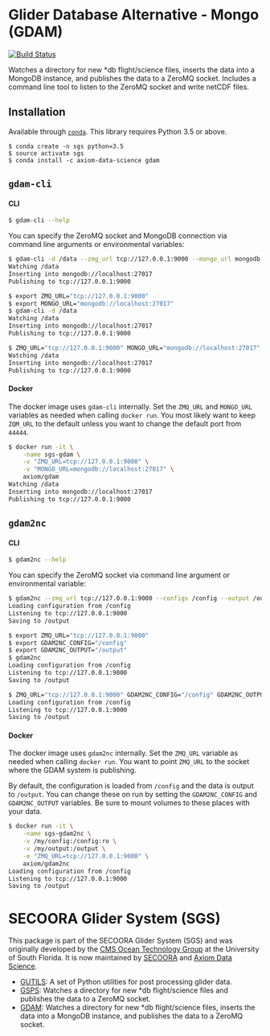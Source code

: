 # Glider Database Alternative - Mongo (GDAM)

[![Build Status](https://travis-ci.org/SECOORA/GDAM.svg?branch=master)](https://travis-ci.org/SECOORA/GDAM)

Watches a directory for new *db flight/science files, inserts the data into a MongoDB instance, and publishes the data to a ZeroMQ socket. Includes a command line tool to listen to the ZeroMQ socket and write netCDF files.


## Installation

Available through [`conda`](http://conda.pydata.org/docs/install/quick.html). This library requires Python 3.5 or above.

```
$ conda create -n sgs python=3.5
$ source activate sgs
$ conda install -c axiom-data-science gdam
```

## `gdam-cli`

#### CLI

```bash
$ gdam-cli --help
```

You can specify the ZeroMQ socket and MongoDB connection via command line
arguments or environmental variables:

```bash
$ gdam-cli -d /data --zmg_url tcp://127.0.0.1:9000 --mongo_url mongodb://localhost:27017
Watching /data
Inserting into mongodb://localhost:27017
Publishing to tcp://127.0.0.1:9000
```

```bash
$ export ZMQ_URL="tcp://127.0.0.1:9000"
$ export MONGO_URL="mongodb://localhost:27017"
$ gdam-cli -d /data
Watching /data
Inserting into mongodb://localhost:27017
Publishing to tcp://127.0.0.1:9000
```

```bash
$ ZMQ_URL="tcp://127.0.0.1:9000" MONGO_URL="mongodb://localhost:27017" gdam-cli -d /data
Watching /data
Inserting into mongodb://localhost:27017
Publishing to tcp://127.0.0.1:9000
```

#### Docker

The docker image uses `gdam-cli` internally. Set the `ZMQ_URL` and `MONGO_URL` variables as needed when calling `docker run`. You most likely want to keep `ZQM_URL` to the default unless you want to change the default port from `44444`.

```bash
$ docker run -it \
    -name sgs-gdam \
    -v "ZMQ_URL=tcp://127.0.0.1:9000" \
    -v "MONGO_URL=mongodb://localhost:27017" \
    axiom/gdam
Watching /data
Inserting into mongodb://localhost:27017
Publishing to tcp://127.0.0.1:9000
```


## `gdam2nc`

#### CLI

```bash
$ gdam2nc --help
```

You can specify the ZeroMQ socket via command line argument or environmental variable:

```bash
$ gdam2nc --zmg_url tcp://127.0.0.1:9000 --configs /config --output /output
Loading configuration from /config
Listening to tcp://127.0.0.1:9000
Saving to /output
```

```bash
$ export ZMQ_URL="tcp://127.0.0.1:9000"
$ export GDAM2NC_CONFIG="/config"
$ export GDAM2NC_OUTPUT="/output"
$ gdam2nc
Loading configuration from /config
Listening to tcp://127.0.0.1:9000
Saving to /output
```

```bash
$ ZMQ_URL="tcp://127.0.0.1:9000" GDAM2NC_CONFIG="/config" GDAM2NC_OUTPUT="/output" gdam2nc
Loading configuration from /config
Listening to tcp://127.0.0.1:9000
Saving to /output
```


#### Docker

The docker image uses `gdam2nc` internally. Set the `ZMQ_URL` variable as needed when calling `docker run`. You want to point `ZMQ_URL` to the socket where the GDAM system is publishing.

By default, the configuration is loaded from `/config` and the data is output to `/output`. You can change these on run by setting the `GDAM2NC_CONFIG` and `GDAM2NC_OUTPUT` variables. Be sure to mount volumes to these places with your data.

```bash
$ docker run -it \
    -name sgs-gdam2nc \
    -v /my/config:/config:ro \
    -v /my/output:/output \
    -e "ZMQ_URL=tcp://127.0.0.1:9000" \
    axiom/gdam2nc
Loading configuration from /config
Listening to tcp://127.0.0.1:9000
Saving to /output
```


# SECOORA Glider System (SGS)

This package is part of the SECOORA Glider System (SGS) and was originally developed by the [CMS Ocean Technology Group](http://www.marine.usf.edu/COT/) at the University of South Florida. It is now maintained by [SECOORA](http://secoora.org) and [Axiom Data Science](http://axiomdatascience.com).

* [GUTILS](https://github.com/axiom-data-science/GUTILS): A set of Python utilities for post processing glider data.
* [GSPS](https://github.com/axiom-data-science/GSPS): Watches a directory for new *db flight/science files and publishes the data to a ZeroMQ socket.
* [GDAM](https://github.com/axiom-data-science/GDAM): Watches a directory for new *db flight/science files, inserts the data into a MongoDB instance, and publishes the data to a ZeroMQ socket.
